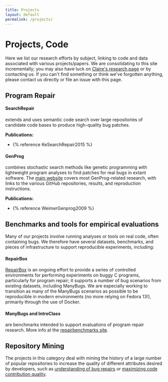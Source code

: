 ```yaml
---
title: Projects
layout: default
permalink: /projects/
---
```


# Projects, Code

Here we list our research efforts by subject, linking to code and data
associated with various projects/papers.  We are consolidating to this site
incrementally; you may also have luck on [Claire's research
page](http://clairelegoues.com/research) or by contacting us. If you can't find
something or think we've forgotten anything, please contact us directly or file
an issue with this page.

## Program Repair

#### SearchRepair
extends and uses semantic code search over large repositories of candidate code
bases to produce high-quality bug patches.

**Publications:**
- {% reference KeSearchRepair2015 %}

#### GenProg
combines stochastic search methods like genetic programming with lightweight
program analyses to find patches for real bugs in extant software. The [main
website](https://squareslab.github.io/genprog-code) covers most GenProg-related
research, with links to the various GitHub repositories, results, and
reproduction instructions.

**Publications:**
- {% reference WeimerGenprog2009 %}

## Benchmarks and tools for empirical evaluations

Many of our projects involve running analyses or tools on real code, often
containing bugs.  We therefore have several datasets, benchmarks, and pieces of
infrastructure to support reproducible experiments, including:

#### RepairBox
[RepairBox](https://github.com/squaresLab/RepairBox) is an ongoing effort to
provide a series of controlled environments for performing experiments on buggy
C programs, particularly for program repair; it supports a number of bug
scenarios from existing datasets, including ManyBugs.  We are especially working
to transition as many of the ManyBugs scenarios as possible to be reproducible
in modern environments (no
more relying on Fedora 13!), primarily through the use of Docker.

#### ManyBugs and IntroClass
are benchmarks intended to support evaluations of program repair research. More
info at the [repairbenchmarks site](http://repairbenchmarks.cs.umass.edu/).

## Repository Mining

The projects in this category deal with mining the history of a large number of
popular repositories to increase the quality of different attributes desired by
developers, such as [understanding of bug
repairs](https://github.com/squaresLab/MSRChallenge2016) or [maximizing code
contribution quality](https://github.com/squaresLab/MSR-challenge-2017).

